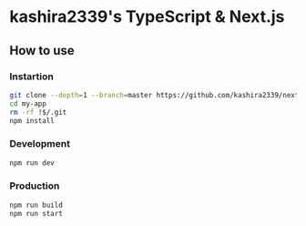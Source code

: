 # kashira2339's TypeScript & Next.js

## How to use

### Instartion

```bash
git clone --depth=1 --branch=master https://github.com/kashira2339/next-typescript-boilerplate.git my-app
cd my-app
rm -rf !$/.git
npm install
```

### Development

```bash
npm run dev
```

### Production

```bash
npm run build
npm run start
```

